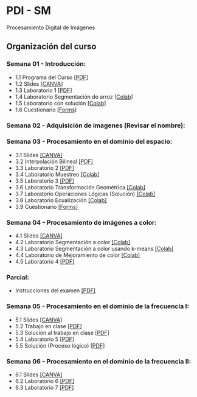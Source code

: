 # PDI - SM
Procesamiento Digital de Imágenes

## Organización del curso

### Semana 01 - Introducción:
* 1.1 Programa del Curso [[PDF]](https://github.com/sfmoram/PDI-SM/blob/main/Plan%20de%20curso%20Ima%CC%81genes%20Diagno%CC%81sticas.pdf)
* 1.2 Slides [[CANVA]](https://www.canva.com/design/DAFZzjcnpf0/i7J5X1Ota1j26-tr4Fjt1A/edit?utm_content=DAFZzjcnpf0&utm_campaign=designshare&utm_medium=link2&utm_source=sharebutton)
* 1.3 Laboratorio 1 [[PDF]](https://github.com/sfmoram/PDI-SM/blob/main/Semana%2001/Actividad__1_20232.pdf)
* 1.4 Laboratorio Segmentación de arroz [[Colab]](https://github.com/sfmoram/PDI-SM/blob/main/Semana%2001/Lab_1_PDI_Segmentaci%C3%B3n_arroz.ipynb)
* 1.5 Laboratorio con solución [[Colab]](https://github.com/sfmoram/PDI-SM/blob/main/Semana%2001/Lab_1_PDI_Segmentaci%C3%B3n_arroz_completo.ipynb)
* 1.6 Cuestionario [[Forms]](https://forms.gle/LT9fGYERvH2NpJp98)

### Semana 02 - Adquisición de imagenes (Revisar el nombre):

### Semana 03 - Procesamiento en el dominio del espacio:
* 3.1 Slides [[CANVA]](https://www.canva.com/design/DAFayV2Lxf4/TTACxfP5UlW6kvo7u_5p5A/edit?utm_content=DAFayV2Lxf4&utm_campaign=designshare&utm_medium=link2&utm_source=sharebutton)
* 3.2 Interpolación Bilineal [[PDF]](https://github.com/sfmoram/PDI-SM/blob/main/Semana%2003/EjercicioInterpolaci%C3%B3nBilineal.pdf)
* 3.3 Laboratorio 2 [[PDF]](https://github.com/sfmoram/PDI-SM/blob/main/Semana%2003/Actividad__2_20232.pdf)
* 3.4 Laboratorio Muestreo [[Colab]](https://github.com/sfmoram/PDI-SM/blob/main/Semana%2003/Lab_2_PDI_Muestreo.ipynb)
* 3.5 Laboratorio 3 [[PDF]](https://github.com/sfmoram/PDI-SM/blob/main/Semana%2003/Actividad__3_20232.pdf)
* 3.6 Laboratorio Transformación Geométrica [[Colab]](https://github.com/sfmoram/PDI-SM/blob/main/Semana%2003/Lab_3_PDI_Transformaci%C3%B3n_Geom%C3%A9trica.ipynb)
* 3.7 Laboratorio Operaciones Lógicas (Solución) [[Colab]](https://github.com/sfmoram/PDI-SM/blob/main/Semana%2003/Lab_3_Desaf%C3%ADo_Operaciones_L%C3%B3gicas.ipynb)
* 3.8 Laboratorio Ecualización [[Colab]](https://github.com/sfmoram/PDI-SM/blob/main/Semana%2003/Lab_4_PDI_Ecualizaci%C3%B3n.ipynb)
* 3.9 Cuestionario [[Forms]](https://forms.gle/3snQ7eJfRHd1rQ367)

### Semana 04 - Procesamiento de imágenes a color:
* 4.1 Slides [[CANVA]](https://www.canva.com/design/DAFbbaGv2a4/i6toDBfpf8Y8sTUvak0Yig/edit?utm_content=DAFbbaGv2a4&utm_campaign=designshare&utm_medium=link2&utm_source=sharebutton)
* 4.2 Laboratorio Segmentación a color [[Colab]](https://github.com/sfmoram/PDI-SM/blob/main/Semana%2004/Lab_5_Segmentaci%C3%B3n_Color.ipynb)
* 4.3 Laboratorio Segmentación a color usando k-means [[Colab]](https://github.com/sfmoram/PDI-SM/blob/main/Semana%2004/Laboratorio_Segmentaci%C3%B3nColor_k_means.ipynb)
* 4.4 Laboratorio de Mejoramiento de color [[Colab]](https://github.com/sfmoram/PDI-SM/blob/main/Semana%2004/Lab_6_PDI_Mejoramiento_Color.ipynb)
* 4.5 Laboratorio 4 [[PDF]](https://github.com/sfmoram/PDI-SM/blob/main/Semana%2004/Actividad__4_20232.pdf)

### Parcial:
* Instrucciones del examen [[PDF]](https://github.com/sfmoram/PDI-SM/blob/main/Parcial%20I%202023-2/Examen_Practico__1_20232.pdf)

### Semana 05 - Procesamiento en el dominio de la frecuencia I:
* 5.1 Slides [[CANVA]](https://www.canva.com/design/DAFb91m5sNU/2wExrF1d2ODTcIh_yox9Rw/edit?utm_content=DAFb91m5sNU&utm_campaign=designshare&utm_medium=link2&utm_source=sharebutton)
* 5.2 Trabajo en clase [[PDF]](https://github.com/sfmoram/PDI-SM/blob/main/Semana%2005/TRABAJO%20EN%20CLASE%20Proc%20Dom%20Frec.pdf)
* 5.3 Solución al trabajo en clase [[PDF]](https://github.com/sfmoram/PDI-SM/blob/main/Semana%2005/Soluci%C3%B3n%20Taller%20Proc%20Dom%20Frec.pdf)
* 5.4 Laboratorio 5 [[PDF]](https://github.com/sfmoram/PDI-SM/blob/main/Semana%2005/Actividad__6_20232.pdf)
* 5.5 Solución (Proceso lógico) [[PDF]](https://github.com/sfmoram/PDI-SM/blob/main/Semana%2005/Proceso%20l%C3%B3gico%20de%20soluci%C3%B3n%20F1%20score.pdf)

### Semana 06 - Procesamiento en el dominio de la frecuencia II:
* 6.1 Slides [[CANVA]](https://www.canva.com/design/DAFcWEl9qVk/cfFCC2t1j4YEe9ubKi9f4A/edit?utm_content=DAFcWEl9qVk&utm_campaign=designshare&utm_medium=link2&utm_source=sharebutton)
* 6.2 Laboratorio 6 [[PDF]](https://github.com/sfmoram/PDI-SM/blob/main/Semana%2006/Actividad__7_20232.pdf)
* 6.3 Laboratorio 7 [[PDF]]()

